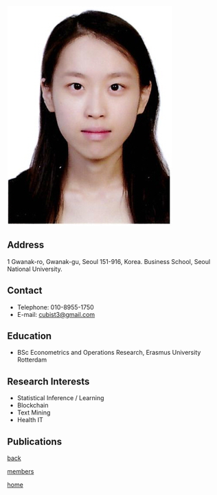![SunwooCho](/pic/members/SunwooCho.jpg)

## **Address**
1 Gwanak-ro, Gwanak-gu, Seoul 151-916, Korea. Business School, Seoul National University.

## **Contact**
- Telephone: 010-8955-1750
- E-mail: cubist3@gmail.com

## **Education**
- BSc Econometrics and Operations Research, Erasmus University Rotterdam

## **Research Interests**
- Statistical Inference / Learning
- Blockchain
- Text Mining
- Health IT

## **Publications**

[back](README.md)

[members](../README.md)

[home](../../index.md)

